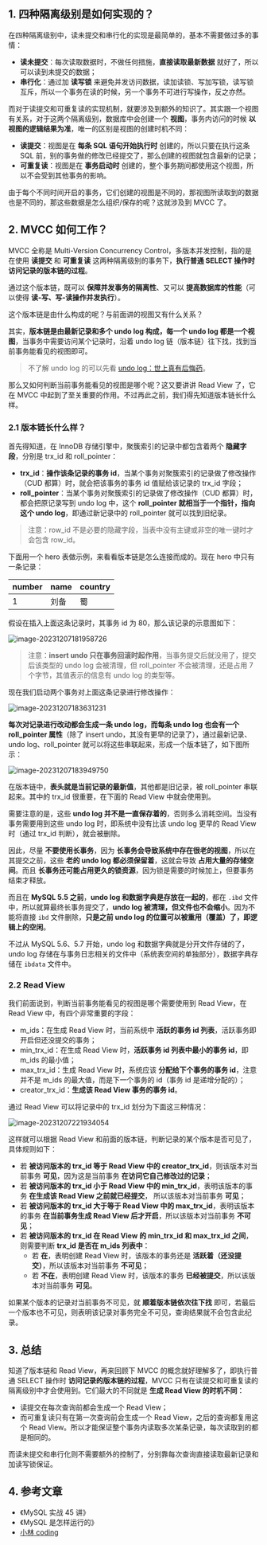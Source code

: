 ## 1. 四种隔离级别是如何实现的？

在四种隔离级别中，读未提交和串行化的实现是最简单的，基本不需要做过多的事情：

- **读未提交**：每次读取数据时，不做任何措施，**直接读取最新数据** 就好了，所以可以读到未提交的数据；
- **串行化**：通过加 **读写锁** 来避免并发访问数据，读加读锁、写加写锁，读写锁互斥，所以一个事务在读的时候，另一个事务不可进行写操作，反之亦然。

而对于读提交和可重复读的实现机制，就要涉及到额外的知识了。其实跟一个视图有关系，对于这两个隔离级别，数据库中会创建一个 **视图**，事务内访问的时候 **以视图的逻辑结果为准**，唯一的区别是视图的创建时机不同：

- **读提交**：视图是在 **每条 SQL 语句开始执行时** 创建的，所以只要在执行这条 SQL 前，别的事务做的修改已经提交了，那么创建的视图就包含最新的记录；
- **可重复读**：视图是在 **事务启动时** 创建的，整个事务期间都使用这个视图，所以不会受到其他事务的影响。

由于每个不同时间开启的事务，它们创建的视图是不同的，那视图所读取到的数据也是不同的，那这些数据是怎么组织/保存的呢？这就涉及到 MVCC 了。

## 2. MVCC 如何工作？

MVCC 全称是 Multi-Version Concurrency Control，多版本并发控制，指的是在使用 **读提交** 和 **可重复读** 这两种隔离级别的事务下，**执行普通 SELECT 操作时访问记录的版本链的过程**。

通过这个版本链，既可以 **保障并发事务的隔离性**、又可以 **提高数据库的性能**（可以使得 **读-写、写-读操作并发执行**）。

这个版本链是由什么构成的呢？与前面讲的视图又有什么关系？

其实，**版本链是由最新记录和多个 undo log 构成，每一个 undo log 都是一个视图**，当事务中需要访问某个记录时，沿着 undo log 链（版本链）往下找，找到当前事务能看见的视图即可。

> 不了解 undo log 的可以先看 [undo log：世上真有后悔药](https://code.0x3f4.run/backend/database/mysql/log/undo%20log%EF%BC%9A%E4%B8%96%E4%B8%8A%E7%9C%9F%E6%9C%89%E5%90%8E%E6%82%94%E8%8D%AF.html)。

那么又如何判断当前事务能看见的视图是哪个呢？这又要讲讲 Read View 了，它在 MVCC 中起到了至关重要的作用。不过再此之前，我们得先知道版本链长什么样。

### 2.1 版本链长什么样？

首先得知道，在 InnoDB 存储引擎中，聚簇索引的记录中都包含着两个 **隐藏字段**，分别是 trx_id 和 roll_pointer：

- **trx_id**：**操作该条记录的事务 id**，当某个事务对聚簇索引的记录做了修改操作（CUD 都算）时，就会把该事务的事务 id 值赋给该记录的 trx_id 字段；
- **roll_pointer**：当某个事务对聚簇索引的记录做了修改操作（CUD 都算）时，都会把原记录写到 undo log 中，这个 **roll_pointer 就相当于一个指针，指向这个 undo log**，即通过新记录中的 roll_pointer 就可以找到旧纪录。

> 注意：row_id 不是必要的隐藏字段，当表中没有主键或非空的唯一键时才会包含 row_id。

下面用一个 hero 表做示例，来看看版本链是怎么连接而成的。现在 hero 中只有一条记录：

| number | name | country |
| ------ | ---- | ------- |
| 1      | 刘备 | 蜀      |

假设在插入上面这条记录时，其事务 id 为 80，那么该记录的示意图如下：

![image-20231207181958726](https://run-notes.oss-cn-beijing.aliyuncs.com/notes/%E4%BA%8B%E5%8A%A1%2F%E9%9A%94%E7%A6%BB%E7%BA%A7%E5%88%AB%E7%9A%84%E5%AE%9E%E7%8E%B0.assets-2023_12_07-1701945144.png)

> 注意：**insert undo 只在事务回滚时起作用**，当事务提交后就没用了，提交后该类型的 undo log 会被清理，但 roll_pointer 不会被清理，还是占用 7 个字节，其值表示的信息有 undo log 的类型等。

现在我们启动两个事务对上面这条记录进行修改操作：

![image-20231207183631231](https://run-notes.oss-cn-beijing.aliyuncs.com/notes/%E4%BA%8B%E5%8A%A1%2F%E9%9A%94%E7%A6%BB%E7%BA%A7%E5%88%AB%E7%9A%84%E5%AE%9E%E7%8E%B0.assets-2023_12_07-1701945392.png)

**每次对记录进行改动都会生成一条 undo log，而每条 undo log 也会有一个 roll_pointer 属性**（除了 insert undo，其没有更早的记录了），通过最新记录、undo log、roll_pointer 就可以将这些串联起来，形成一个版本链了，如下图所示：

![image-20231207183949750](https://run-notes.oss-cn-beijing.aliyuncs.com/notes/%E4%BA%8B%E5%8A%A1%2F%E9%9A%94%E7%A6%BB%E7%BA%A7%E5%88%AB%E7%9A%84%E5%AE%9E%E7%8E%B0.assets-2023_12_07-1701945592.png)

在版本链中，**表头就是当前记录的最新值**，其他都是旧记录，被 roll_pointer 串联起来。其中的 trx_id 很重要，在下面的 Read View 中就会使用到。

需要注意的是，这些 **undo log 并不是一直保存着的**，否则多么消耗空间。当没有事务需要用到这些 undo log 时，即系统中没有比该 undo log 更早的 Read View 时（通过 trx_id 判断），就会被删除。

因此，尽量 **不要使用长事务**，因为 **长事务会导致系统中存在很老的视图**，所以在其提交之前，这些 **老的 undo log 都必须保留着**，这就会导致 **占用大量的存储空间**。而且 **长事务还可能占用更久的锁资源**，因为锁是需要的时候加上，但要事务结束才释放。

而且在 **MySQL 5.5 之前**，**undo log 和数据字典是存放在一起的**，都在 `.ibd` 文件中，所以就算最终长事务提交了，**undo log 被清理，但文件也不会缩小**。因为不能将直接 `ibd` 文件删除，**只是之前 undo log 的位置可以被重用（覆盖）了，即逻辑上的空闲**。

不过从 MySQL 5.6、5.7 开始，undo log 和数据字典就是分开文件存储的了，undo log 存储在与事务日志相关的文件中（系统表空间的单独部分），数据字典存储在 `ibdata` 文件中。

### 2.2 Read View

我们前面说到，判断当前事务能看见的视图是哪个需要使用到 Read View，在 Read View 中，有四个非常重要的字段：

- m_ids：在生成 Read View 时，当前系统中 **活跃的事务 id 列表**，活跃事务即开启但还没提交的事务；
- min_trx_id：在生成 Read View 时，**活跃事务 id 列表中最小的事务 id**，即 m_ids 的最小值；
- max_trx_id：生成 Read View 时，系统应该 **分配给下个事务的事务 id**，注意并不是 m_ids 的最大值，而是下一个事务的 id（事务 id 是递增分配的）；
- creator_trx_id：**生成该 Read View 事务的事务 id**。

通过 Read View 可以将记录中的 trx_id 划分为下面这三种情况：

![image-20231207221934054](https://run-notes.oss-cn-beijing.aliyuncs.com/notes/%E4%BA%8B%E5%8A%A1%2F%E9%9A%94%E7%A6%BB%E7%BA%A7%E5%88%AB%E7%9A%84%E5%AE%9E%E7%8E%B0.assets-2023_12_07-1701958775.png)

这样就可以根据 Read View 和前面的版本链，判断记录的某个版本是否可见了，具体规则如下：

- 若 **被访问版本的 trx_id 等于 Read View 中的 creator_trx_id**，则该版本对当前事务 **可见**，因为这是当前事务 **在访问它自己修改过的记录**；
- 若 **被访问版本的 trx_id 小于 Read View 中的 min_trx_id**，表明该版本的事务 **在生成该 Read View 之前就已经提交**， 所以该版本对当前事务 **可见**；
- 若 **被访问版本的 trx_id 大于等于 Read View 中的 max_trx_id**，表明该版本的事务 **在当前事务生成 Read View 后才开启**，所以该版本对当前事务 **不可见**；
- 若 **被访问版本的 trx_id 在 Read View 的 min_trx_id 和 max_trx_id 之间**，则需要判断 **trx_id 是否在 m_ids 列表中**：
  - 若 **在**，表明创建 Read View 时，该版本的事务还是 **活跃着（还没提交）**，所以该版本对当前事务 **不可见**；
  - 若 **不在**，表明创建 Read View 时，该版本的事务 **已经被提交**，所以该版本对当前事务 **可见**。

如果某个版本的记录对当前事务不可见，就 **顺着版本链依次往下找** 即可，若最后一个版本也不可见，则表明该记录对事务完全不可见，查询结果就不会包含此纪录。

## 3. 总结

知道了版本链和 Read View，再来回顾下 MVCC 的概念就好理解多了，即执行普通 SELECT 操作时 **访问记录的版本链的过程**，MVCC 只有在读提交和可重复读的隔离级别中才会使用到。它们最大的不同就是 **生成 Read View 的时机不同**：

- 读提交在每次查询前都会生成一个 Read View；
- 而可重复读只有在第一次查询前会生成一个 Read View，之后的查询都复用这个 Read View。所以才能保证整个事务内读取多次某条记录，每次读取到的都是相同的。

而读未提交和串行化则不需要额外的控制了，分别靠每次查询直接读取最新记录和加读写锁保证。

## 4. 参考文章

- 《MySQL 实战 45 讲》
- 《MySQL 是怎样运行的》
- [小林 coding](https://xiaolincoding.com)

